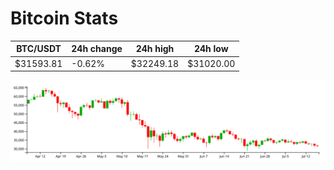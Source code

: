 # Bitcoin Stats

BTC/USDT|24h change|24h high|24h low|
|---|---|---|---|
|$31593.81|-0.62%|$32249.18|$31020.00|

<img src="./chart.svg">
